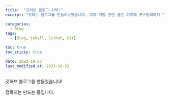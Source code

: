 ```yaml
---
title:  "깃허브 블로그 시작!"
excerpt: "깃허브 블로그를 만들어보았습니다. 이제 개발 관련 글은 여기에 포스팅해야지 ^_^"

categories:
  - Blog
tags:
  - [Blog, jekyll, Github, Git]

toc: true
toc_sticky: true

date: 2023-10-23
last_modified_at: 2023-10-23
---
```


깃허브 블로그를 만들었습니다!

정확히는 만드는 중입니다.
